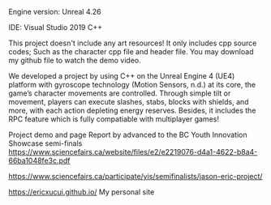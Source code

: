 Engine version: Unreal 4.26

IDE: Visual Studio 2019 C++ 

This project doesn't include any art resources! It only includes cpp source codes; Such as the character cpp file and header file.
You may download my github file to watch the demo video.

We developed a project by using C++ on the Unreal Engine 4 (UE4) platform with gyroscope technology (Motion Sensors, n.d.) at its core, the game’s character movements are controlled. Through simple tilt or movement, players can execute slashes, stabs, blocks with shields, and more, with each action depleting energy reserves. Besides, it includes the RPC feature which is fully compatiable with multiplayer games!

Project demo and page Report by advanced to the BC Youth Innovation Showcase semi-finals
https://www.sciencefairs.ca/website/files/e2/e2219076-d4a1-4622-b8a4-66ba1048fe3c.pdf

https://www.sciencefairs.ca/participate/yis/semifinalists/jason-eric-project/

https://ericxucui.github.io/ My personal site
